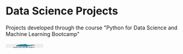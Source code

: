 # Data Science Projects
Projects developed through the course "Python for Data Science and Machine Learning Bootcamp"

<img src="images/docker.png" width="100" height="10">
